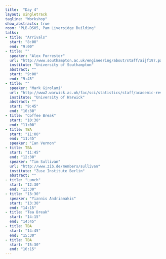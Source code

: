 ```yaml
---
title:  "Day 4"
layout: singletrack
tagline: "Workshop"
show_abstracts: true
room: "PLB-DS05, Pam Liversidge Building"
talks:
- title: "Arrivals"
  start: "8:00"
  end: "9:00"
- title: ""
  speaker: "Alex Forrester"
  url: "http://www.southampton.ac.uk/engineering/about/staff/aijf197.page"
  institute: "University of Southampton"
  abstract: ""
  start: "9:00"
  end: "9:45"
- title: ""
  speaker: "Mark Girolami"
  url: "http://www2.warwick.ac.uk/fac/sci/statistics/staff/academic-research/girolami/"
  institute: "University of Warwick"
  abstract: ""
  start: "9:45"
  end: "10:30"
- title: "Coffee Break"
  start: "10:30"
  end: "11:00"
- title: TBA
  start: "11:00"
  end: "11:45"
  speaker: "Ian Vernon"
- title: TBA
  start: "11:45"
  end: "12:30"
  speaker: "Tim Sullivan"
  url: "http://www.zib.de/members/sullivan"
  institute: "Zuse Institute Berlin"
  abstract: ""
- title: "Lunch"
  start: "12:30"
  end: "13:30"
- title: "13:30"
  speaker: "Yiannis Andrianakis"
  start: "13:30"
  end: "14:15"
- title: "Tea Break"
  start: "14:15"
  end: "14:45"
- title: TBA
  start: "14:45"
  end: "15:30"
- title: TBA
  start: "15:30"
  end: "16:15"
---
```



